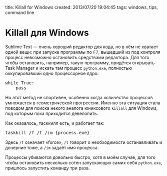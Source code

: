 title: Killall for Windows
created: 2013/07/20 19:04:45
tags: windows, tips, command line

# Killall для Windows

Sublime Text — очень хороший редактор для кода, но в нём не хватает одной вещи: при запуске программы по <kbd>F7</kbd>, вышедший из под контроля процесс невозможно остановить средствами редактора. Для того чтобы остановить, например, такую программу, придётся открывать Task Manager и искать там процесс `python.exe`, полностью оккупировавший одно процессорное ядро:

<pre class="language-python prettyprint linenums">
while True:
    pass
</pre>

Но этот метод не спортивен, особенно когда количество процессов умножается в геометрической прогрессии. Именно эта ситуация стала поводом для поиска некого аналога юниксового `killall` для Windows, под которым пока приходится девелопить.

Как оказалось, тасккилл есть, и работает так:

<pre class="language-css prettyprint linenums">
taskkill /f /t /im {process.exe}
</pre>

Здесь `/f` означает «force», `/t` говорит о необходимости останавливать и дочерние тоже, а `/im` задаёт имя процесса.

Процессы убиваются довольно быстро, хотя в моём случае, для того чтобы остановить несколько сотен запускающих самих себя `python.exe`, пришлось запустить команду три раза.
